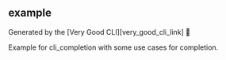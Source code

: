 ## example

Generated by the [Very Good CLI][very_good_cli_link] 🤖

Example for cli_completion with some use cases for completion.
